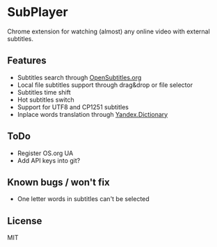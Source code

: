 # SubPlayer

Chrome extension for watching (almost) any online video with external subtitles.

## Features

- Subtitles search through [OpenSubtitles.org](http://opensubtitles.org/)
- Local file subtitles support through drag&drop or file selector
- Subtitles time shift
- Hot subtitles switch
- Support for UTF8 and CP1251 subtitles
- Inplace words translation through [Yandex.Dictionary](http://api.yandex.com/dictionary/)

## ToDo

- Register OS.org UA
- Add API keys into git?

## Known bugs / won't fix

- One letter words in subtitles can't be selected

## License

MIT
